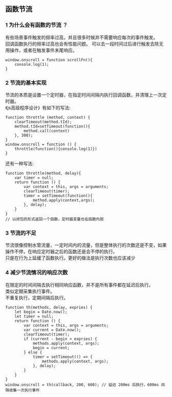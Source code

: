 ## 函数节流
### 1 为什么会有函数的节流 ？

有些场景事件触发的频率过高，并且很多时候并不需要响应每次的事件触发。 <br />
回调函数执行的频率过高也会有性能问题。 可以去一段时间过后进行触发去除无用操作，或者在触发事件末尾响应。<br />
```
window.onscroll = function scrollFn(){
    console.log(1);
}
```

### 2 节流的基本实现

节流的本质是设置一个定时器，在指定时间间隔内执行回调函数，并清理上一次定时器。 <br />
《js高级程序设计》有如下的写法:
```
function throttle (method, context) {
    clearTimeout(method.tId);
    method.tId=setTimeout(function(){
        method.call(context)
    }, 300);
}
window.onscroll = function () {
    throttle(function(){console.log(1)})
}
```
还有一种写法:
```
function throttle(method, delay){
    var timer = null;
    return function () {
        var context = this, args = arguments;
        clearTimeout(timer);
        timer = setTimeout(function(){
            method.apply(context,args);
        }, delay);
    }
}
// 以闭包的形式返回一个函数，定时器变量也在函数内部
```
### 3 节流的不足
节流很像控制水管流量，一定时间内的流量，但是整体执行的次数还是不变，如果操作不停，在响应定时器之后的函数还是会不停的执行。<br />
只是在行为上延缓了函数执行。更好的做法是执行次数也应该减少<br />

### 4 减少节流情况的响应次数
在限定的时间间隔去执行相同响应函数，并不是所有事件都在延迟后执行。 <br />
类似定期采集执行事件。 <br />
不重复执行，定期间隔后执行。

```
function th(methods, delay, expries) {
    let begin = Date.now();
    let timer = null;
    return function () {
        var context = this, args = arguments;
        var current = Date.now();
        clearTimeout(timer);
        if (current - begin > expries) {
            methods.apply(context, args);
            begin = current;
        } else {
            timer = setTimeout(() => {
                methods.apply(context, args);
            }, delay);
        }
    }
}
window.onscroll = th(callback, 200, 600); // 延迟 200ms 后执行，600ms 间隔收集一次执行事件
```


